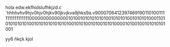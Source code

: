 hola
edw.ekfhidslufhkjzd.c´hhhhvhv9hjv0hjv0hjkv90jkvjkva9jhks9a.v9000706412397469190110100111111111111111100000000000000101001010101010100101010100101010100011010101010101001010101010101010010101001010010101000010100100101010101001

yy6
ñkçk
kjol
